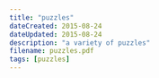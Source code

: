 ```yaml
---
title: "puzzles"
dateCreated: 2015-08-24
dateUpdated: 2015-08-24
description: "a variety of puzzles"
filename: puzzles.pdf
tags: [puzzles]
---
```

